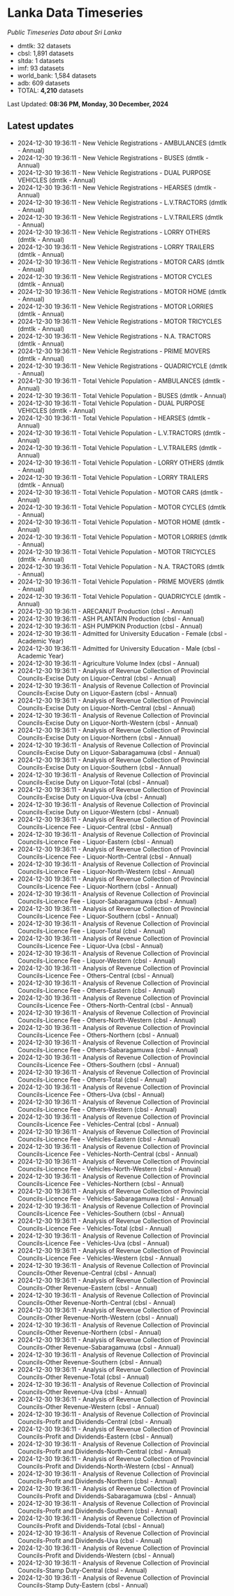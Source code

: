 # Lanka Data Timeseries
*Public Timeseries Data about Sri Lanka*

* dmtlk: 32 datasets
* cbsl: 1,891 datasets
* sltda: 1 datasets
* imf: 93 datasets
* world_bank: 1,584 datasets
* adb: 609 datasets
* TOTAL: **4,210** datasets

Last Updated: **08:36 PM, Monday, 30 December, 2024**

## Latest updates

* 2024-12-30 19:36:11 - New Vehicle Registrations - AMBULANCES (dmtlk - Annual)
* 2024-12-30 19:36:11 - New Vehicle Registrations - BUSES (dmtlk - Annual)
* 2024-12-30 19:36:11 - New Vehicle Registrations - DUAL PURPOSE VEHICLES (dmtlk - Annual)
* 2024-12-30 19:36:11 - New Vehicle Registrations - HEARSES (dmtlk - Annual)
* 2024-12-30 19:36:11 - New Vehicle Registrations - L.V.TRACTORS (dmtlk - Annual)
* 2024-12-30 19:36:11 - New Vehicle Registrations - L.V.TRAILERS (dmtlk - Annual)
* 2024-12-30 19:36:11 - New Vehicle Registrations - LORRY OTHERS (dmtlk - Annual)
* 2024-12-30 19:36:11 - New Vehicle Registrations - LORRY TRAILERS (dmtlk - Annual)
* 2024-12-30 19:36:11 - New Vehicle Registrations - MOTOR CARS (dmtlk - Annual)
* 2024-12-30 19:36:11 - New Vehicle Registrations - MOTOR CYCLES (dmtlk - Annual)
* 2024-12-30 19:36:11 - New Vehicle Registrations - MOTOR HOME (dmtlk - Annual)
* 2024-12-30 19:36:11 - New Vehicle Registrations - MOTOR LORRIES (dmtlk - Annual)
* 2024-12-30 19:36:11 - New Vehicle Registrations - MOTOR TRICYCLES (dmtlk - Annual)
* 2024-12-30 19:36:11 - New Vehicle Registrations - N.A. TRACTORS (dmtlk - Annual)
* 2024-12-30 19:36:11 - New Vehicle Registrations - PRIME MOVERS (dmtlk - Annual)
* 2024-12-30 19:36:11 - New Vehicle Registrations - QUADRICYCLE (dmtlk - Annual)
* 2024-12-30 19:36:11 - Total Vehicle Population - AMBULANCES (dmtlk - Annual)
* 2024-12-30 19:36:11 - Total Vehicle Population - BUSES (dmtlk - Annual)
* 2024-12-30 19:36:11 - Total Vehicle Population - DUAL PURPOSE VEHICLES (dmtlk - Annual)
* 2024-12-30 19:36:11 - Total Vehicle Population - HEARSES (dmtlk - Annual)
* 2024-12-30 19:36:11 - Total Vehicle Population - L.V.TRACTORS (dmtlk - Annual)
* 2024-12-30 19:36:11 - Total Vehicle Population - L.V.TRAILERS (dmtlk - Annual)
* 2024-12-30 19:36:11 - Total Vehicle Population - LORRY OTHERS (dmtlk - Annual)
* 2024-12-30 19:36:11 - Total Vehicle Population - LORRY TRAILERS (dmtlk - Annual)
* 2024-12-30 19:36:11 - Total Vehicle Population - MOTOR CARS (dmtlk - Annual)
* 2024-12-30 19:36:11 - Total Vehicle Population - MOTOR CYCLES (dmtlk - Annual)
* 2024-12-30 19:36:11 - Total Vehicle Population - MOTOR HOME (dmtlk - Annual)
* 2024-12-30 19:36:11 - Total Vehicle Population - MOTOR LORRIES (dmtlk - Annual)
* 2024-12-30 19:36:11 - Total Vehicle Population - MOTOR TRICYCLES (dmtlk - Annual)
* 2024-12-30 19:36:11 - Total Vehicle Population - N.A. TRACTORS (dmtlk - Annual)
* 2024-12-30 19:36:11 - Total Vehicle Population - PRIME MOVERS (dmtlk - Annual)
* 2024-12-30 19:36:11 - Total Vehicle Population - QUADRICYCLE (dmtlk - Annual)
* 2024-12-30 19:36:11 - ARECANUT Production (cbsl - Annual)
* 2024-12-30 19:36:11 - ASH PLANTAIN Production (cbsl - Annual)
* 2024-12-30 19:36:11 - ASH PUMPKIN Production (cbsl - Annual)
* 2024-12-30 19:36:11 - Admitted for University Education - Female (cbsl - Academic Year)
* 2024-12-30 19:36:11 - Admitted for University Education - Male (cbsl - Academic Year)
* 2024-12-30 19:36:11 - Agriculture Volume Index (cbsl - Annual)
* 2024-12-30 19:36:11 - Analysis of Revenue Collection of Provincial Councils-Excise Duty on Liquor-Central (cbsl - Annual)
* 2024-12-30 19:36:11 - Analysis of Revenue Collection of Provincial Councils-Excise Duty on Liquor-Eastern (cbsl - Annual)
* 2024-12-30 19:36:11 - Analysis of Revenue Collection of Provincial Councils-Excise Duty on Liquor-North-Central (cbsl - Annual)
* 2024-12-30 19:36:11 - Analysis of Revenue Collection of Provincial Councils-Excise Duty on Liquor-North-Western (cbsl - Annual)
* 2024-12-30 19:36:11 - Analysis of Revenue Collection of Provincial Councils-Excise Duty on Liquor-Northern (cbsl - Annual)
* 2024-12-30 19:36:11 - Analysis of Revenue Collection of Provincial Councils-Excise Duty on Liquor-Sabaragamuwa (cbsl - Annual)
* 2024-12-30 19:36:11 - Analysis of Revenue Collection of Provincial Councils-Excise Duty on Liquor-Southern (cbsl - Annual)
* 2024-12-30 19:36:11 - Analysis of Revenue Collection of Provincial Councils-Excise Duty on Liquor-Total (cbsl - Annual)
* 2024-12-30 19:36:11 - Analysis of Revenue Collection of Provincial Councils-Excise Duty on Liquor-Uva (cbsl - Annual)
* 2024-12-30 19:36:11 - Analysis of Revenue Collection of Provincial Councils-Excise Duty on Liquor-Western (cbsl - Annual)
* 2024-12-30 19:36:11 - Analysis of Revenue Collection of Provincial Councils-Licence Fee - Liquor-Central (cbsl - Annual)
* 2024-12-30 19:36:11 - Analysis of Revenue Collection of Provincial Councils-Licence Fee - Liquor-Eastern (cbsl - Annual)
* 2024-12-30 19:36:11 - Analysis of Revenue Collection of Provincial Councils-Licence Fee - Liquor-North-Central (cbsl - Annual)
* 2024-12-30 19:36:11 - Analysis of Revenue Collection of Provincial Councils-Licence Fee - Liquor-North-Western (cbsl - Annual)
* 2024-12-30 19:36:11 - Analysis of Revenue Collection of Provincial Councils-Licence Fee - Liquor-Northern (cbsl - Annual)
* 2024-12-30 19:36:11 - Analysis of Revenue Collection of Provincial Councils-Licence Fee - Liquor-Sabaragamuwa (cbsl - Annual)
* 2024-12-30 19:36:11 - Analysis of Revenue Collection of Provincial Councils-Licence Fee - Liquor-Southern (cbsl - Annual)
* 2024-12-30 19:36:11 - Analysis of Revenue Collection of Provincial Councils-Licence Fee - Liquor-Total (cbsl - Annual)
* 2024-12-30 19:36:11 - Analysis of Revenue Collection of Provincial Councils-Licence Fee - Liquor-Uva (cbsl - Annual)
* 2024-12-30 19:36:11 - Analysis of Revenue Collection of Provincial Councils-Licence Fee - Liquor-Western (cbsl - Annual)
* 2024-12-30 19:36:11 - Analysis of Revenue Collection of Provincial Councils-Licence Fee - Others-Central (cbsl - Annual)
* 2024-12-30 19:36:11 - Analysis of Revenue Collection of Provincial Councils-Licence Fee - Others-Eastern (cbsl - Annual)
* 2024-12-30 19:36:11 - Analysis of Revenue Collection of Provincial Councils-Licence Fee - Others-North-Central (cbsl - Annual)
* 2024-12-30 19:36:11 - Analysis of Revenue Collection of Provincial Councils-Licence Fee - Others-North-Western (cbsl - Annual)
* 2024-12-30 19:36:11 - Analysis of Revenue Collection of Provincial Councils-Licence Fee - Others-Northern (cbsl - Annual)
* 2024-12-30 19:36:11 - Analysis of Revenue Collection of Provincial Councils-Licence Fee - Others-Sabaragamuwa (cbsl - Annual)
* 2024-12-30 19:36:11 - Analysis of Revenue Collection of Provincial Councils-Licence Fee - Others-Southern (cbsl - Annual)
* 2024-12-30 19:36:11 - Analysis of Revenue Collection of Provincial Councils-Licence Fee - Others-Total (cbsl - Annual)
* 2024-12-30 19:36:11 - Analysis of Revenue Collection of Provincial Councils-Licence Fee - Others-Uva (cbsl - Annual)
* 2024-12-30 19:36:11 - Analysis of Revenue Collection of Provincial Councils-Licence Fee - Others-Western (cbsl - Annual)
* 2024-12-30 19:36:11 - Analysis of Revenue Collection of Provincial Councils-Licence Fee - Vehicles-Central (cbsl - Annual)
* 2024-12-30 19:36:11 - Analysis of Revenue Collection of Provincial Councils-Licence Fee - Vehicles-Eastern (cbsl - Annual)
* 2024-12-30 19:36:11 - Analysis of Revenue Collection of Provincial Councils-Licence Fee - Vehicles-North-Central (cbsl - Annual)
* 2024-12-30 19:36:11 - Analysis of Revenue Collection of Provincial Councils-Licence Fee - Vehicles-North-Western (cbsl - Annual)
* 2024-12-30 19:36:11 - Analysis of Revenue Collection of Provincial Councils-Licence Fee - Vehicles-Northern (cbsl - Annual)
* 2024-12-30 19:36:11 - Analysis of Revenue Collection of Provincial Councils-Licence Fee - Vehicles-Sabaragamuwa (cbsl - Annual)
* 2024-12-30 19:36:11 - Analysis of Revenue Collection of Provincial Councils-Licence Fee - Vehicles-Southern (cbsl - Annual)
* 2024-12-30 19:36:11 - Analysis of Revenue Collection of Provincial Councils-Licence Fee - Vehicles-Total (cbsl - Annual)
* 2024-12-30 19:36:11 - Analysis of Revenue Collection of Provincial Councils-Licence Fee - Vehicles-Uva (cbsl - Annual)
* 2024-12-30 19:36:11 - Analysis of Revenue Collection of Provincial Councils-Licence Fee - Vehicles-Western (cbsl - Annual)
* 2024-12-30 19:36:11 - Analysis of Revenue Collection of Provincial Councils-Other Revenue-Central (cbsl - Annual)
* 2024-12-30 19:36:11 - Analysis of Revenue Collection of Provincial Councils-Other Revenue-Eastern (cbsl - Annual)
* 2024-12-30 19:36:11 - Analysis of Revenue Collection of Provincial Councils-Other Revenue-North-Central (cbsl - Annual)
* 2024-12-30 19:36:11 - Analysis of Revenue Collection of Provincial Councils-Other Revenue-North-Western (cbsl - Annual)
* 2024-12-30 19:36:11 - Analysis of Revenue Collection of Provincial Councils-Other Revenue-Northern (cbsl - Annual)
* 2024-12-30 19:36:11 - Analysis of Revenue Collection of Provincial Councils-Other Revenue-Sabaragamuwa (cbsl - Annual)
* 2024-12-30 19:36:11 - Analysis of Revenue Collection of Provincial Councils-Other Revenue-Southern (cbsl - Annual)
* 2024-12-30 19:36:11 - Analysis of Revenue Collection of Provincial Councils-Other Revenue-Total (cbsl - Annual)
* 2024-12-30 19:36:11 - Analysis of Revenue Collection of Provincial Councils-Other Revenue-Uva (cbsl - Annual)
* 2024-12-30 19:36:11 - Analysis of Revenue Collection of Provincial Councils-Other Revenue-Western (cbsl - Annual)
* 2024-12-30 19:36:11 - Analysis of Revenue Collection of Provincial Councils-Profit and Dividends-Central (cbsl - Annual)
* 2024-12-30 19:36:11 - Analysis of Revenue Collection of Provincial Councils-Profit and Dividends-Eastern (cbsl - Annual)
* 2024-12-30 19:36:11 - Analysis of Revenue Collection of Provincial Councils-Profit and Dividends-North-Central (cbsl - Annual)
* 2024-12-30 19:36:11 - Analysis of Revenue Collection of Provincial Councils-Profit and Dividends-North-Western (cbsl - Annual)
* 2024-12-30 19:36:11 - Analysis of Revenue Collection of Provincial Councils-Profit and Dividends-Northern (cbsl - Annual)
* 2024-12-30 19:36:11 - Analysis of Revenue Collection of Provincial Councils-Profit and Dividends-Sabaragamuwa (cbsl - Annual)
* 2024-12-30 19:36:11 - Analysis of Revenue Collection of Provincial Councils-Profit and Dividends-Southern (cbsl - Annual)
* 2024-12-30 19:36:11 - Analysis of Revenue Collection of Provincial Councils-Profit and Dividends-Total (cbsl - Annual)
* 2024-12-30 19:36:11 - Analysis of Revenue Collection of Provincial Councils-Profit and Dividends-Uva (cbsl - Annual)
* 2024-12-30 19:36:11 - Analysis of Revenue Collection of Provincial Councils-Profit and Dividends-Western (cbsl - Annual)
* 2024-12-30 19:36:11 - Analysis of Revenue Collection of Provincial Councils-Stamp Duty-Central (cbsl - Annual)
* 2024-12-30 19:36:11 - Analysis of Revenue Collection of Provincial Councils-Stamp Duty-Eastern (cbsl - Annual)